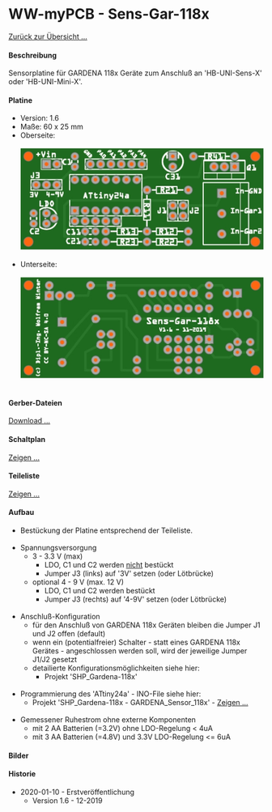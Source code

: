 # WW-myPCB - Sens-Gar-118x

[Zurück zur Übersicht ...](../README.md)

#### Beschreibung

Sensorplatine für GARDENA 118x Geräte zum Anschluß an 'HB-UNI-Sens-X' oder 'HB-UNI-Mini-X'.

#### Platine
- Version: 1.6
- Maße: 60 x 25 mm
- Oberseite:
  <br><br>
![WW-myPCB - Sens-Gar-118x - Top](./img/PCB_Sens-Gar-118x_1.6_Top.jpg "Sens-Gar-118x - Top")
<br><br>
- Unterseite:
  <br><br>
![WW-myPCB - Sens-Gar-118x - Bottom](./img/PCB_Sens-Gar-118x_1.6_Bottom.jpg "Sens-Gar-118x - Bottom")
<br><br>

#### Gerber-Dateien
[Download ...](./bin/Gerber_Sens-Gar-118x_1.6.zip)

#### Schaltplan
[Zeigen ...](./bin/Sens-Gar-118x_1.6.pdf)

#### Teileliste
[Zeigen ...](./bin/Sens-Gar-118x_1.6_Teileliste.txt)

#### Aufbau
- Bestückung der Platine entsprechend der Teileliste.
<br><br>
- Spannungsversorgung
  - 3 - 3.3 V (max)
    - LDO, C1 und C2 werden <u>nicht</u> bestückt
    - Jumper J3 (links) auf '3V' setzen (oder Lötbrücke)
  - optional 4 - 9 V (max. 12 V)
    - LDO, C1 und C2 werden bestückt
    - Jumper J3 (rechts) auf '4-9V' setzen (oder Lötbrücke)
<br><br>
- Anschluß-Konfiguration
  - für den Anschluß von GARDENA 118x Geräten bleiben die Jumper J1 und J2 offen (default)
  - wenn ein (potentialfreier) Schalter - statt eines GARDENA 118x Gerätes - angeschlossen werden soll, wird der jeweilige Jumper J1/J2 gesetzt
  - detailierte Konfigurationsmöglichkeiten siehe hier:
    - Projekt 'SHP_Gardena-118x'
<br><br>
- Programmierung des 'ATtiny24a' - INO-File siehe hier:
  - Projekt 'SHP_Gardena-118x - GARDENA_Sensor_118x' - [Zeigen ...](/SHP_Gardena-118x/README.md)
<br><br>
- Gemessener Ruhestrom ohne externe Komponenten
  - mit 2 AA Batterien (=3.2V) ohne LDO-Regelung < 4uA
  - mit 3 AA Batterien (=4.8V) und 3.3V LDO-Regelung <= 6uA

#### Bilder

#### Historie
- 2020-01-10 - Erstveröffentlichung
  - Version 1.6 - 12-2019
